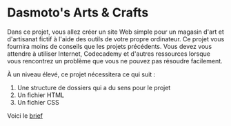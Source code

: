 # Dasmoto's Arts & Crafts
Dans ce projet, vous allez créer un site Web simple pour un magasin d'art et d'artisanat fictif à l'aide des outils de votre propre ordinateur. Ce projet vous fournira moins de conseils que les projets précédents. Vous devez vous attendre à utiliser Internet, Codecademy et d'autres ressources lorsque vous rencontrez un problème que vous ne pouvez pas résoudre facilement.

À un niveau élevé, ce projet nécessitera ce qui suit :

1. Une structure de dossiers qui a du sens pour le projet
2. Un fichier HTML
3. Un fichier CSS

Voici le [brief](https://docs.google.com/document/d/1l17l0DWBLpgUCQoTIVKp0AfTW_2txf4pZRXTdA9MFxk/edit?usp=sharing) 
   
